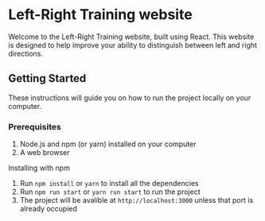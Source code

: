 # Left-Right Training website

Welcome to the Left-Right Training website, built using React. This website is designed to help improve your ability to distinguish between left and right directions.
## Getting Started

These instructions will guide you on how to run the project locally on your computer.
### Prerequisites

1. Node.js and npm (or yarn) installed on your computer
2. A web browser

Installing with npm

1. Run `npm install` or `yarn` to install all the dependencies
2. Run `npm run start` or `yarn run start` to run the project
3. The project will be avalible at `http://localhost:3000` unless that port is already occupied
